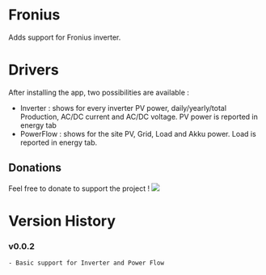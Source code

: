 # Fronius

Adds support for Fronius inverter. 

# Drivers
After installing the app, two possibilities are available : 
* Inverter : shows for every inverter PV power, daily/yearly/total Production, AC/DC current and AC/DC voltage. PV power is reported in energy tab
* PowerFlow : shows for the site PV, Grid, Load and Akku power. Load is reported in energy tab. 

## Donations
Feel free to donate to  support the project !
[<img src="https://www.paypalobjects.com/en_GB/i/btn/btn_donate_SM.gif">](https://www.paypal.com/cgi-bin/webscr?cmd=_donations&business=RVBS24SPLU922&currency_code=EUR)

# Version History

### v0.0.2
	- Basic support for Inverter and Power Flow